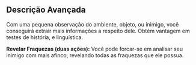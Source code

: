## Descrição Avançada

Com uma pequena observação do ambiente, objeto, ou inimigo, você conseguirá extrair mais informações a respeito dele. Obtém vantagem em testes de história, e linguística.

**Revelar Fraquezas (duas ações):** Você pode forcar-se em analisar seu inimigo com mais afinco, revelando todas as fraquezas que ele possua.